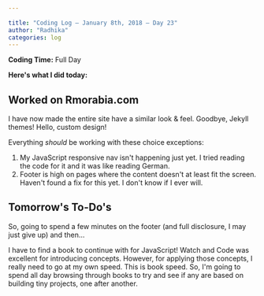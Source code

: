 ```yaml
---
 
title: "Coding Log — January 8th, 2018 — Day 23"
author: "Radhika"
categories: log
---
```


**Coding Time:** Full Day

**Here's what I did today:**

## Worked on Rmorabia.com

I have now made the entire site have a similar look & feel. Goodbye, Jekyll themes! Hello, custom design!

Everything *should* be working with these choice exceptions:

1. My JavaScript responsive nav isn't happening just yet. I tried reading the code for it and it was like reading German.
1. Footer is high on pages where the content doesn't at least fit the screen. Haven't found a fix for this yet. I don't know if I ever will.


## Tomorrow's To-Do's

So, going to spend a few minutes on the footer (and full disclosure, I may just give up) and then...

I have to find a book to continue with for JavaScript! Watch and Code was excellent for introducing concepts. However, for applying those concepts, I really need to go at my own speed. This is book speed. So, I'm going to spend all day browsing through books to try and see if any are based on building tiny projects, one after another.